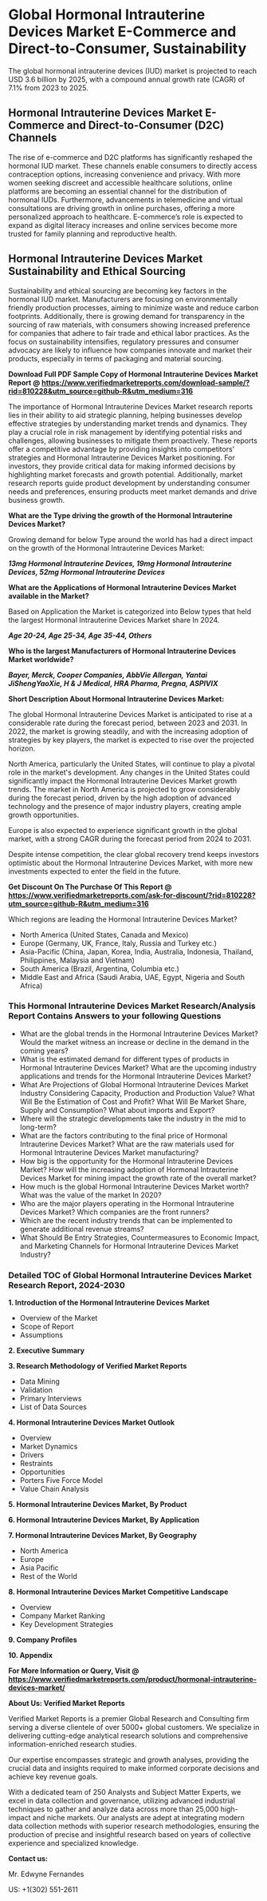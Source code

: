 <h1>Global Hormonal Intrauterine Devices Market E-Commerce and Direct-to-Consumer, Sustainability</h1><p class=""><p>The global hormonal intrauterine devices (IUD) market is projected to reach USD 3.6 billion by 2025, with a compound annual growth rate (CAGR) of 7.1% from 2023 to 2025.</p><h2>Hormonal Intrauterine Devices Market E-Commerce and Direct-to-Consumer (D2C) Channels</h2><p>The rise of e-commerce and D2C platforms has significantly reshaped the hormonal IUD market. These channels enable consumers to directly access contraception options, increasing convenience and privacy. With more women seeking discreet and accessible healthcare solutions, online platforms are becoming an essential channel for the distribution of hormonal IUDs. Furthermore, advancements in telemedicine and virtual consultations are driving growth in online purchases, offering a more personalized approach to healthcare. E-commerce’s role is expected to expand as digital literacy increases and online services become more trusted for family planning and reproductive health.</p><h2>Hormonal Intrauterine Devices Market Sustainability and Ethical Sourcing</h2><p>Sustainability and ethical sourcing are becoming key factors in the hormonal IUD market. Manufacturers are focusing on environmentally friendly production processes, aiming to minimize waste and reduce carbon footprints. Additionally, there is growing demand for transparency in the sourcing of raw materials, with consumers showing increased preference for companies that adhere to fair trade and ethical labor practices. As the focus on sustainability intensifies, regulatory pressures and consumer advocacy are likely to influence how companies innovate and market their products, especially in terms of packaging and material sourcing.</p></p><p class=""><strong>Download Full PDF Sample Copy of Hormonal Intrauterine Devices Market Report @ <a href="https://www.verifiedmarketreports.com/download-sample/?rid=810228&utm_source=github-R&utm_medium=316" target="_blank">https://www.verifiedmarketreports.com/download-sample/?rid=810228&utm_source=github-R&utm_medium=316</a></strong></p><p>The importance of&nbsp;Hormonal Intrauterine Devices Market research reports lies in their ability to aid strategic planning, helping businesses develop effective strategies by understanding market trends and dynamics. They play a crucial role in risk management by identifying potential risks and challenges, allowing businesses to mitigate them proactively. These reports offer a competitive advantage by providing insights into competitors' strategies and Hormonal Intrauterine Devices Market positioning. For investors, they provide critical data for making informed decisions by highlighting market forecasts and growth potential. Additionally, market research reports guide product development by understanding consumer needs and preferences, ensuring products meet market demands and drive business growth.</p><p><strong>What are the&nbsp;Type driving the growth of the Hormonal Intrauterine Devices Market?</strong></p><p id="" class="">Growing demand for below Type around the world has had a direct impact on the growth of the Hormonal Intrauterine Devices Market:</p><p class=""><em><strong>13mg Hormonal Intrauterine Devices, 19mg Hormonal Intrauterine Devices, 52mg Hormonal Intrauterine Devices</strong></em></p><p class=""><strong>What are the&nbsp;Applications&nbsp;of Hormonal Intrauterine Devices Market available in the Market?</strong></p><p id="" class="">Based on Application the Market is categorized into Below types that held the largest Hormonal Intrauterine Devices Market share In 2024.</p><p class=""><em><strong>Age 20-24, Age 25-34, Age 35-44, Others</strong></em></p><p class=""><strong>Who is the largest Manufacturers of Hormonal Intrauterine Devices Market worldwide?</strong></p><p><em><strong>Bayer, Merck, Cooper Companies, AbbVie Allergan, Yantai JiShengYaoXie, H & J Medical, HRA Pharma, Pregna, ASPIVIX</strong></em></p><p id="" class=""><strong>Short Description About Hormonal Intrauterine Devices Market:</strong></p><p>The global Hormonal Intrauterine Devices Market is anticipated to rise at a considerable rate during the forecast period, between 2023 and 2031. In 2022, the market is growing steadily, and with the increasing adoption of strategies by key players, the market is expected to rise over the projected horizon.</p><p>North America, particularly the United States, will continue to play a pivotal role in the market's development. Any changes in the United States could significantly impact the Hormonal Intrauterine Devices Market growth trends. The market in North America is projected to grow considerably during the forecast period, driven by the high adoption of advanced technology and the presence of major industry players, creating ample growth opportunities.</p><p>Europe is also expected to experience significant growth in the global market, with a strong CAGR during the forecast period from 2024 to 2031.</p><p>Despite intense competition, the clear global recovery trend keeps investors optimistic about the Hormonal Intrauterine Devices Market, with more new investments expected to enter the field in the future.</p><p id="" class=""><strong>Get Discount On The Purchase Of This Report @ <a href="https://www.verifiedmarketreports.com/ask-for-discount/?rid=810228?utm_source=github-R&utm_medium=316" target="_blank">https://www.verifiedmarketreports.com/ask-for-discount/?rid=810228?utm_source=github-R&utm_medium=316</a></strong></p><p class="">Which regions are leading the Hormonal Intrauterine Devices Market?</p><ul><li>North America (United States, Canada and Mexico)</li><li>Europe (Germany, UK, France, Italy, Russia and Turkey etc.)</li><li>Asia-Pacific (China, Japan, Korea, India, Australia, Indonesia, Thailand, Philippines, Malaysia and Vietnam)</li><li>South America (Brazil, Argentina, Columbia etc.)</li><li>Middle East and Africa (Saudi Arabia, UAE, Egypt, Nigeria and South Africa)</li></ul><h3 id="" class="">This Hormonal Intrauterine Devices Market Research/Analysis Report Contains Answers to your following Questions</h3><ul><li>What are the global trends in the Hormonal Intrauterine Devices Market? Would the market witness an increase or decline in the demand in the coming years?</li><li>What is the estimated demand for different types of products in Hormonal Intrauterine Devices Market? What are the upcoming industry applications and trends for the Hormonal Intrauterine Devices Market?</li><li>What Are Projections of Global Hormonal Intrauterine Devices Market Industry Considering Capacity, Production and Production Value? What Will Be the Estimation of Cost and Profit? What Will Be Market Share, Supply and Consumption? What about imports and Export?</li><li>Where will the strategic developments take the industry in the mid to long-term?</li><li>What are the factors contributing to the final price of Hormonal Intrauterine Devices Market? What are the raw materials used for Hormonal Intrauterine Devices Market manufacturing?</li><li>How big is the opportunity for the Hormonal Intrauterine Devices Market? How will the increasing adoption of Hormonal Intrauterine Devices Market for mining impact the growth rate of the overall market?</li><li>How much is the global Hormonal Intrauterine Devices Market worth? What was the value of the market In 2020?</li><li>Who are the major players operating in the Hormonal Intrauterine Devices Market? Which companies are the front runners?</li><li>Which are the recent industry trends that can be implemented to generate additional revenue streams?</li><li>What Should Be Entry Strategies, Countermeasures to Economic Impact, and Marketing Channels for Hormonal Intrauterine Devices Market Industry?</li></ul><h3 id="" class="">Detailed TOC of Global Hormonal Intrauterine Devices Market Research Report, 2024-2030</h3><p id="" class=""><strong>1. Introduction of the Hormonal Intrauterine Devices Market</strong></p><ul><li>Overview of the Market</li><li>Scope of Report</li><li>Assumptions</li></ul><p id="" class=""><strong>2. Executive Summary</strong></p><p id="" class=""><strong>3. Research Methodology of Verified Market Reports</strong></p><ul><li>Data Mining</li><li>Validation</li><li>Primary Interviews</li><li>List of Data Sources</li></ul><p id="" class=""><strong>4. Hormonal Intrauterine Devices Market Outlook</strong></p><ul><li>Overview</li><li>Market Dynamics</li><li>Drivers</li><li>Restraints</li><li>Opportunities</li><li>Porters Five Force Model</li><li>Value Chain Analysis</li></ul><p id="" class=""><strong>5. Hormonal Intrauterine Devices Market, By Product</strong></p><p id="" class=""><strong>6. Hormonal Intrauterine Devices Market, By Application</strong></p><p id="" class=""><strong>7. Hormonal Intrauterine Devices Market, By Geography</strong></p><ul><li>North America</li><li>Europe</li><li>Asia Pacific</li><li>Rest of the World</li></ul><p id="" class=""><strong>8. Hormonal Intrauterine Devices Market Competitive Landscape</strong></p><ul><li>Overview</li><li>Company Market Ranking</li><li>Key Development Strategies</li></ul><p id="" class=""><strong>9. Company Profiles</strong></p><p id="" class=""><strong>10. Appendix</strong></p><p id="" class=""><strong>For More Information or Query, Visit @ <a href="https://www.verifiedmarketreports.com/product/hormonal-intrauterine-devices-market/" target="_blank">https://www.verifiedmarketreports.com/product/hormonal-intrauterine-devices-market/</a></strong></p><p id="" class=""><strong>About Us: Verified Market Reports</strong></p><p id="" class="">Verified Market Reports is a premier Global Research and Consulting firm serving a diverse clientele of over 5000+ global customers. We specialize in delivering cutting-edge analytical research solutions and comprehensive information-enriched research studies.</p><p id="" class="">Our expertise encompasses strategic and growth analyses, providing the crucial data and insights required to make informed corporate decisions and achieve key revenue goals.</p><p id="" class="">With a dedicated team of 250 Analysts and Subject Matter Experts, we excel in data collection and governance, utilizing advanced industrial techniques to gather and analyze data across more than 25,000 high-impact and niche markets. Our analysts are adept at integrating modern data collection methods with superior research methodologies, ensuring the production of precise and insightful research based on years of collective experience and specialized knowledge.</p><p id="" class=""><strong>Contact us:</strong></p><p id="" class="">Mr. Edwyne Fernandes</p><p id="" class="">US: +1(302) 551-2611</p>